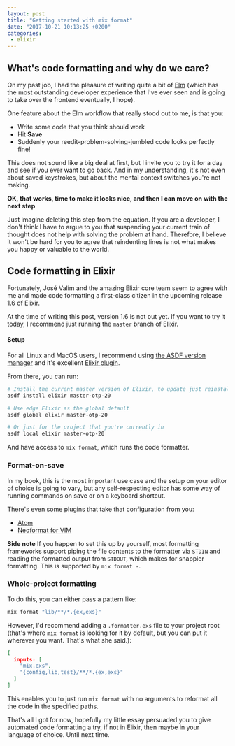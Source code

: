 ```yaml
---
layout: post
title: "Getting started with mix format"
date: "2017-10-21 10:13:25 +0200"
categories:
 - elixir
---
```


## What's code formatting and why do we care?

On my past job, I had the pleasure of writing quite a bit of [Elm](http://elm-lang.org/) (which has the most outstanding developer experience that I've ever seen and is going to take over the frontend eventually, I hope).

One feature about the Elm workflow that really stood out to me, is that you:
- Write some code that you think should work
- Hit __Save__
- Suddenly your reedit-problem-solving-jumbled code looks perfectly fine!

This does not sound like a big deal at first, but I invite you to try it for a day and see if you ever want to go back. And in my understanding, it's not even about saved keystrokes, but about the mental context switches you're not making.

**OK, that works, time to make it looks nice, and then I can move on with the next step**

Just imagine deleting this step from the equation. If you are a developer, I don't think I have to argue to you that suspending your current train of thought does not help with solving the problem at hand. Therefore, I believe it won't be hard for you to agree that reindenting lines is not what makes you happy or valuable to the world.

## Code formatting in Elixir

Fortunately, José Valim and the amazing Elixir core team seem to agree with me and made code formatting a first-class citizen in the upcoming release 1.6 of Elixir.

At the time of writing this post, version 1.6 is not out yet.
If you want to try it today, I recommend just running the `master` branch of Elixir.

#### Setup

For all Linux and MacOS users, I recommend using [the ASDF version manager](https://github.com/asdf-vm/asdf) and it's excellent [Elixir plugin](https://github.com/asdf-vm/asdf-elixir).

From there, you can run:
```bash
# Install the current master version of Elixir, to update just reinstall it
asdf install elixir master-otp-20

# Use edge Elixir as the global default
asdf global elixir master-otp-20

# Or just for the project that you're currently in
asdf local elixir master-otp-20
```

And have access to `mix format`, which runs the code formatter.

### Format-on-save

In my book, this is the most important use case and the setup on your editor of choice is going to vary, but any self-respecting editor has some way of running commands on save or on a keyboard shortcut.

There's even some plugins that take that configuration from you:
- [Atom](https://github.com/rgreenjr/atom-elixir-formatter)
- [Neoformat for VIM](https://github.com/sbdchd/neoformat)

**Side note** If you happen to set this up by yourself, most formatting frameworks support piping the file contents to the formatter via `STDIN` and reading the formatted output from `STDOUT`, which makes for snappier formatting. This is supported by `mix format -`.

### Whole-project formatting

To do this, you can either pass a pattern like:
```bash
mix format "lib/**/*.{ex,exs}"
```

However, I'd recommend adding a `.formatter.exs` file to your project root (that's where `mix format` is looking for it by default, but you can put it wherever you want. That's what she said.):
```json
[
  inputs: [
    "mix.exs",
    "{config,lib,test}/**/*.{ex,exs}"
  ]
]
```

This enables you to just run `mix format` with no arguments to reformat all the code in the specified paths.

That's all I got for now, hopefully my little essay persuaded you to give automated code formatting a try, if not in Elixir, then maybe in your language of choice. Until next time.
